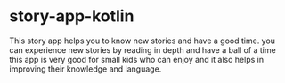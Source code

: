 # story-app-kotlin

This story app helps you to know new stories and have a good time.
you can experience new stories by reading in depth and have a ball of a time
this app is very good for small kids who can enjoy and it also helps in improving their knowledge and language.
